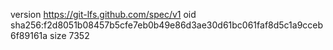 version https://git-lfs.github.com/spec/v1
oid sha256:f2d8051b08457b5cfe7eb0b49e86d3ae30d61bc061faf8d5c1a9cceb6f89161a
size 7352
